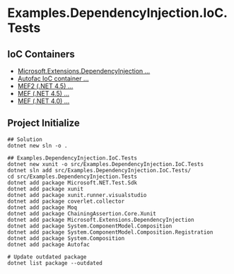 # Examples.DependencyInjection.IoC.Tests

## IoC Containers

- [Microsoft.Extensions.DependencyInjection ...](./DependencyInjection.Tests/)
- [Autofac IoC container ...](./DependencyInjection.Autofac.Tests/)
- [MEF2 (.NET 4.5)  ...](./DependencyInjection.Mef2.Tests/)
- [MEF (.NET 4.5)  ...](./DependencyInjection.Mef1.Registration.Tests/)
- [MEF (.NET 4.0) ...](./DependencyInjection.Mef1.Tests/)

## Project Initialize

```shell
## Solution
dotnet new sln -o .

## Examples.DependencyInjection.IoC.Tests
dotnet new xunit -o src/Examples.DependencyInjection.IoC.Tests
dotnet sln add src/Examples.DependencyInjection.IoC.Tests/
cd src/Examples.DependencyInjection.Tests
dotnet add package Microsoft.NET.Test.Sdk
dotnet add package xunit
dotnet add package xunit.runner.visualstudio
dotnet add package coverlet.collector
dotnet add package Moq
dotnet add package ChainingAssertion.Core.Xunit
dotnet add package Microsoft.Extensions.DependencyInjection
dotnet add package System.ComponentModel.Composition
dotnet add package System.ComponentModel.Composition.Registration
dotnet add package System.Composition
dotnet add package Autofac

# Update outdated package
dotnet list package --outdated
```
